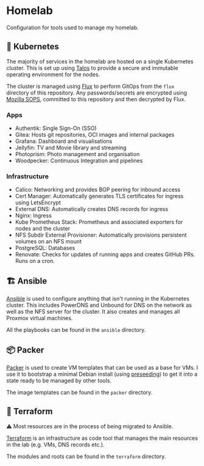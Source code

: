 # Homelab

Configuration for tools used to manage my homelab.

## 🚢 Kubernetes

The majority of services in the homelab are hosted on a single Kubernetes
cluster. This is set up using [Talos](https://www.talos.dev) to provide a secure
and immutable operating environment for the nodes.

The cluster is managed using [Flux](https://fluxcd.io/) to perform GitOps from
the `flux` directory of this repository. Any passwords/secrets are encrypted
using [Mozilla SOPS](https://github.com/mozilla/sops), committed to this
repository and then decrypted by Flux.

### Apps

* Authentik: Single Sign-On (SSO)
* Gitea: Hosts git repositories, OCI images and internal packages
* Grafana: Dashboard and visualisations
* Jellyfin: TV and Movie library and streaming
* Photoprism: Photo management and organisation
* Woodpecker: Continuous Integration and pipelines

### Infrastructure

* Calico: Networking and provides BGP peering for inbound access
* Cert Manager: Automatically generates TLS certificates for ingress using LetsEncrypt
* External DNS: Automatically creates DNS records for ingress
* Nginx: Ingress
* Kube Prometheus Stack: Prometheus and associated exporters for nodes and the cluster
* NFS Subdir External Provisioner: Automatically provisions persistent volumes on an NFS mount
* PostgreSQL: Databases
* Renovate: Checks for updates of running apps and creates GitHub PRs. Runs on a cron.

## 🏗 Ansible

[Ansible](https://www.ansible.com/) is used to configure anything that isn't
running in the Kubernetes cluster. This includes PowerDNS and Unbound for DNS on
the network as well as the NFS server for the cluster. It also creates and
manages all Proxmox virtual machines.

All the playbooks can be found in the `ansible` directory.

## 📦 Packer

[Packer](https://www.packer.io) is used to create VM templates that can be used
as a base for VMs. I use it to bootstrap a minimal Debian install (using
[preseeding](https://www.debian.org/releases/stable/amd64/apb)) to get it into
a state ready to be managed by other tools.

The image templates can be found in the `packer` directory.

## 🚧 Terraform

⚠ Most resources are in the process of being migrated to Ansible.

[Terraform](https://terraform.io) is an infrastructure as code tool that manages
the main resources in the lab (e.g. VMs, DNS records etc.).

The modules and roots can be found in the `terraform` directory.
